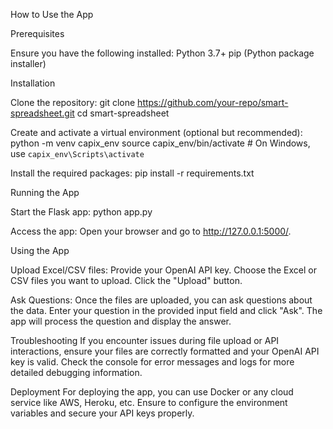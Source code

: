 How to Use the App

Prerequisites

Ensure you have the following installed:
Python 3.7+
pip (Python package installer)

Installation

Clone the repository:
git clone https://github.com/your-repo/smart-spreadsheet.git
cd smart-spreadsheet

Create and activate a virtual environment (optional but recommended):
python -m venv capix_env
source capix_env/bin/activate  # On Windows, use `capix_env\Scripts\activate`

Install the required packages:
pip install -r requirements.txt

Running the App

Start the Flask app:
python app.py

Access the app:
Open your browser and go to http://127.0.0.1:5000/.

Using the App

Upload Excel/CSV files:
Provide your OpenAI API key.
Choose the Excel or CSV files you want to upload.
Click the "Upload" button.

Ask Questions:
Once the files are uploaded, you can ask questions about the data.
Enter your question in the provided input field and click "Ask".
The app will process the question and display the answer.

Troubleshooting
If you encounter issues during file upload or API interactions, ensure your files are correctly formatted and your OpenAI API key is valid.
Check the console for error messages and logs for more detailed debugging information.

Deployment
For deploying the app, you can use Docker or any cloud service like AWS, Heroku, etc. Ensure to configure the environment variables and secure your API keys properly.


